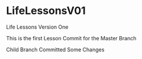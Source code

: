 # LifeLessonsV01
Life Lessons Version One


This is the first Lesson Commit for the Master Branch

Child Branch Committed Some Changes
